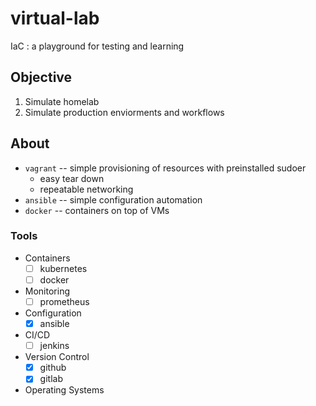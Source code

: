 # virtual-lab
IaC : a playground for testing and learning 

## Objective

1. Simulate homelab
2. Simulate production enviorments and workflows

## About

* `vagrant` -- simple provisioning of resources with preinstalled sudoer 
    * easy tear down
    * repeatable networking
* `ansible` -- simple configuration automation
* `docker` -- containers on top of VMs

### Tools

* Containers
    * [ ] kubernetes
    * [ ] docker
* Monitoring
    * [ ] prometheus
* Configuration
    * [x] ansible
* CI/CD 
    * [ ] jenkins
* Version Control
    * [x] github
    * [x] gitlab
* Operating Systems
